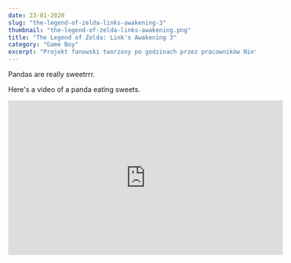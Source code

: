 ```yaml
---
date: 23-01-2020
slug: "the-legend-of-zelda-links-awakening-3"
thumbnail: "the-legend-of-zelda-links-awakening.png"
title: "The Legend of Zelda: Link's Awakening 3"
category: "Game Boy"
excerpt: "Projekt fanowski tworzony po godzinach przez pracowników Nintendo miał awansować w port jednej z poprzednich odsłon przygód Linka. Szybko okazało się jednak, że gra ma dużo większe ambicje i została wydana jako spin-off serii w 1993 roku. Sprzedaz gry była tak dobra że w 1998 została wydana jej odświeżona reedycja na konsolę Game Boy Color. Fani musieli poczekać kolejne dwadziesta lat na najnowszy remake gry, który ukazał się na konsoli Nintendo Switch we wrześniu 2019 roku. Link's Awakening jest czwartą grą z serii i pierwszą wydaną na przenośną konsolę."
---
```


Pandas are really sweetrrr.

Here's a video of a panda eating sweets.

<iframe width="560" height="315" src="https://www.youtube.com/embed/4n0xNbfJLR8" frameborder="0" allowfullscreen></iframe>